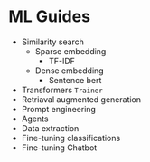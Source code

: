 # ML Guides

- Similarity search
  - Sparse embedding
     - TF-IDF 
  - Dense embedding
     - Sentence bert
- Transformers `Trainer`
- Retriaval augmented generation
- Prompt engineering
- Agents
- Data extraction
- Fine-tuning classifications
- Fine-tuning Chatbot
